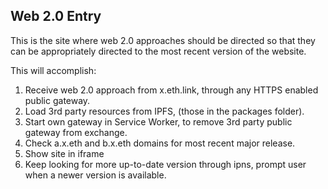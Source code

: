 ## Web 2.0 Entry

This is the site where web 2.0 approaches should be directed so that they can be appropriately directed to the most recent version of the website.

This will accomplish:
1. Receive web 2.0 approach from x.eth.link, through any HTTPS enabled public gateway.
2. Load 3rd party resources from IPFS, (those in the packages folder).
3. Start own gateway in Service Worker, to remove 3rd party public gateway from exchange.
4. Check a.x.eth and b.x.eth domains for most recent major release. 
5. Show site in iframe
6. Keep looking for more up-to-date version through ipns, prompt user when a newer version is available.